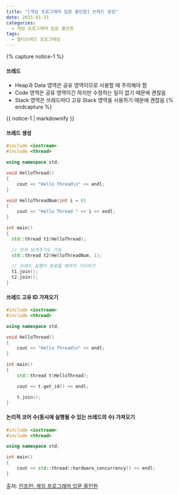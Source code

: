 ```yaml
---
title: "[게임 프로그래머 입문 올인원] 쓰레드 생성"
date: 2025-01-31
categories:
  - 게임 프로그래머 입문 올인원
tags:
  - 멀티쓰레드 프로그래밍
---
```




{% capture notice-1 %}
#### 쓰레드

* Heap과 Data 영역은 공유 영역이므로 사용할 때 주의해야 함
* Code 영역은 공유 영역이긴 하지만 수정하는 일이 없기 때문에 괜찮음
* Stack 영역은 쓰레드마다 고유 Stack 영역을 사용하기 때문에 괜찮음
{% endcapture %}

<div class="notice">
  {{ notice-1 | markdownify }}
</div>

#### 쓰레드 생성

```cpp
#include <iostream>
#include <thread>

using namespace std;

void HelloThread()
{
    cout << "Hello Thread\n" << endl;
}

void HelloThreadNum(int i = 0)
{
    cout << "Hello Thread " << i << endl;
}

int main()
{
  std::thread t1(HelloThread);

  // 인자 넘겨주기도 가능
  std::thread t2(HelloThreadNum, 1);

  // 쓰레드 실행이 완료될 때까지 기다리기
  t1.join();
  t2.join();
}
```

#### 쓰레드 고유 ID 가져오기

```cpp
#include <iostream>
#include <thread>

using namespace std;

void HelloThread()
{
    cout << "Hello Thread\n" << endl;
}

int main()
{
    std::thread t(HelloThread);

    cout << t.get_id() << endl;

    t.join();
}
```

#### 논리적 코어 수(동시에 실행될 수 있는 쓰레드의 수) 가져오기

```cpp
#include <iostream>
#include <thread>

using namespace std;

int main()
{
    cout << std::thread::hardware_concurrency() << endl;
}
```

출처: [인프런: 게임 프로그래머 입문 올인원][source]

[source]: https://www.inflearn.com/course/%EA%B2%8C%EC%9E%84-%ED%94%84%EB%A1%9C%EA%B7%B8%EB%9E%98%EB%A8%B8-%EC%9E%85%EB%AC%B8-%EC%98%AC%EC%9D%B8%EC%9B%90-rookiss/dashboard
